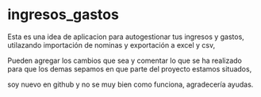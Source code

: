 # ingresos_gastos
Esta es una idea de aplicacion para autogestionar tus ingresos y gastos, utilazando importación de nominas y exportación a excel y csv, 

Pueden agregar los cambios que sea y comentar lo que se ha realizado para que los demas sepamos en que parte del proyecto estamos situados,

soy nuevo en github y no se muy bien como funciona, agradecería ayudas.
